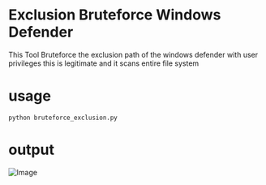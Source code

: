 # Exclusion Bruteforce Windows Defender
This Tool Bruteforce the exclusion path of the windows defender with user privileges
this is legitimate and it scans entire file system
# usage
    python bruteforce_exclusion.py


# output

![Image](https://github.com/user-attachments/assets/56a3f25d-b7f4-4ef5-93d2-d37d0a867e16)

